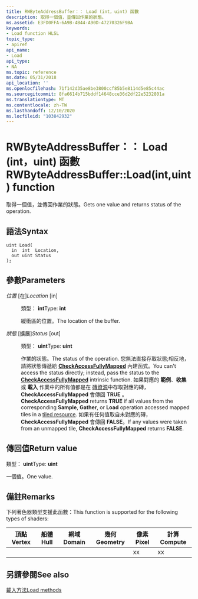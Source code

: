 ```yaml
---
title: RWByteAddressBuffer：： Load (int，uint) 函數
description: 取得一個值，並傳回作業的狀態。
ms.assetid: E3FD0FFA-6A9B-4B44-A90D-47270326F9BA
keywords:
- Load function HLSL
topic_type:
- apiref
api_name:
- Load
api_type:
- NA
ms.topic: reference
ms.date: 05/31/2018
api_location: ''
ms.openlocfilehash: 71f142d35ae8be3800ccf85b5e8114d5e85c44ac
ms.sourcegitcommit: 8fa6614b715bddf14648cce36d2df22e5232801a
ms.translationtype: MT
ms.contentlocale: zh-TW
ms.lasthandoff: 12/10/2020
ms.locfileid: "103842932"
---
```

# <a name="rwbyteaddressbufferloadintuint-function"></a><span data-ttu-id="0880e-104">RWByteAddressBuffer：： Load (int，uint) 函數</span><span class="sxs-lookup"><span data-stu-id="0880e-104">RWByteAddressBuffer::Load(int,uint) function</span></span>

<span data-ttu-id="0880e-105">取得一個值，並傳回作業的狀態。</span><span class="sxs-lookup"><span data-stu-id="0880e-105">Gets one value and returns status of the operation.</span></span>

## <a name="syntax"></a><span data-ttu-id="0880e-106">語法</span><span class="sxs-lookup"><span data-stu-id="0880e-106">Syntax</span></span>


``` syntax
uint Load(
  in  int  Location,
  out uint Status
);
```



## <a name="parameters"></a><span data-ttu-id="0880e-107">參數</span><span class="sxs-lookup"><span data-stu-id="0880e-107">Parameters</span></span>

<dl> <dt>

<span data-ttu-id="0880e-108">*位置* \[在\]</span><span class="sxs-lookup"><span data-stu-id="0880e-108">*Location* \[in\]</span></span>
</dt> <dd>

<span data-ttu-id="0880e-109">類型： **int**</span><span class="sxs-lookup"><span data-stu-id="0880e-109">Type: **int**</span></span>

<span data-ttu-id="0880e-110">緩衝區的位置。</span><span class="sxs-lookup"><span data-stu-id="0880e-110">The location of the buffer.</span></span>

</dd> <dt>

<span data-ttu-id="0880e-111">*狀態* \[擴展\]</span><span class="sxs-lookup"><span data-stu-id="0880e-111">*Status* \[out\]</span></span>
</dt> <dd>

<span data-ttu-id="0880e-112">類型： **uint**</span><span class="sxs-lookup"><span data-stu-id="0880e-112">Type: **uint**</span></span>

<span data-ttu-id="0880e-113">作業的狀態。</span><span class="sxs-lookup"><span data-stu-id="0880e-113">The status of the operation.</span></span> <span data-ttu-id="0880e-114">您無法直接存取狀態;相反地，請將狀態傳遞給 [**CheckAccessFullyMapped**](checkaccessfullymapped.md) 內建函式。</span><span class="sxs-lookup"><span data-stu-id="0880e-114">You can't access the status directly; instead, pass the status to the [**CheckAccessFullyMapped**](checkaccessfullymapped.md) intrinsic function.</span></span> <span data-ttu-id="0880e-115">如果對應的 **範例**、**收集** 或 **載入** 作業中的所有值都是在 [磚資源](/windows/desktop/direct3d11/direct3d-11-2-features)中存取對應的磚， **CheckAccessFullyMapped** 會傳回 **TRUE** 。</span><span class="sxs-lookup"><span data-stu-id="0880e-115">**CheckAccessFullyMapped** returns **TRUE** if all values from the corresponding **Sample**, **Gather**, or **Load** operation accessed mapped tiles in a [tiled resource](/windows/desktop/direct3d11/direct3d-11-2-features).</span></span> <span data-ttu-id="0880e-116">如果有任何值取自未對應的磚， **CheckAccessFullyMapped** 會傳回 **FALSE**。</span><span class="sxs-lookup"><span data-stu-id="0880e-116">If any values were taken from an unmapped tile, **CheckAccessFullyMapped** returns **FALSE**.</span></span>

</dd> </dl>

## <a name="return-value"></a><span data-ttu-id="0880e-117">傳回值</span><span class="sxs-lookup"><span data-stu-id="0880e-117">Return value</span></span>

<span data-ttu-id="0880e-118">類型： **uint**</span><span class="sxs-lookup"><span data-stu-id="0880e-118">Type: **uint**</span></span>

<span data-ttu-id="0880e-119">一個值。</span><span class="sxs-lookup"><span data-stu-id="0880e-119">One value.</span></span>

## <a name="remarks"></a><span data-ttu-id="0880e-120">備註</span><span class="sxs-lookup"><span data-stu-id="0880e-120">Remarks</span></span>

<span data-ttu-id="0880e-121">下列著色器類型支援此函數：</span><span class="sxs-lookup"><span data-stu-id="0880e-121">This function is supported for the following types of shaders:</span></span>



| <span data-ttu-id="0880e-122">頂點</span><span class="sxs-lookup"><span data-stu-id="0880e-122">Vertex</span></span> | <span data-ttu-id="0880e-123">船體</span><span class="sxs-lookup"><span data-stu-id="0880e-123">Hull</span></span> | <span data-ttu-id="0880e-124">網域</span><span class="sxs-lookup"><span data-stu-id="0880e-124">Domain</span></span> | <span data-ttu-id="0880e-125">幾何</span><span class="sxs-lookup"><span data-stu-id="0880e-125">Geometry</span></span> | <span data-ttu-id="0880e-126">像素</span><span class="sxs-lookup"><span data-stu-id="0880e-126">Pixel</span></span> | <span data-ttu-id="0880e-127">計算</span><span class="sxs-lookup"><span data-stu-id="0880e-127">Compute</span></span> |
|--------|------|--------|----------|-------|---------|
|        |      |        |          | <span data-ttu-id="0880e-128">x</span><span class="sxs-lookup"><span data-stu-id="0880e-128">x</span></span>     | <span data-ttu-id="0880e-129">x</span><span class="sxs-lookup"><span data-stu-id="0880e-129">x</span></span>       |



 

## <a name="see-also"></a><span data-ttu-id="0880e-130">另請參閱</span><span class="sxs-lookup"><span data-stu-id="0880e-130">See also</span></span>

<dl> <dt>

[<span data-ttu-id="0880e-131">載入方法</span><span class="sxs-lookup"><span data-stu-id="0880e-131">Load methods</span></span>](rwbyteaddressbuffer-load.md)
</dt> </dl>

 

 
